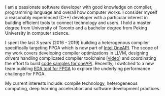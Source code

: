I am a passionate software developer with good knowledge on compiler, programming language and overall how computer works.
I consider myself a reasonably experienced (C++) developer with a particular interest in building efficient tools to connect technology
and users. I hold a master degree from University of Toronto and a bachelor
degree from Peking University in computer science.

I spent the last 3 years (2016 - 2019) building a heterogenous compiler specifically targeting FPGA which is now part
of [Intel OneAPI](https://software.intel.com/oneAPI). The scope of my work covers developing compiler optimizations in LLVM,
designing drivers handling complicated compiler toolchains [[video](https://www.youtube.com/watch?v=4lBcyJ9TxfY&t)] and coordinating
the effort to build [code samples for oneAPI](https://github.com/intel/BaseKit-code-samples).
Recently, I switched to a new team building
[EDA tool for FPGA](https://www.intel.com/content/www/us/en/software/programmable/quartus-prime/overview.html)
to explore the underlying performance challenge for FPGA.

My current interests include: compile technology, heterogeneous computing, deep learning acceleration and software development practices.
